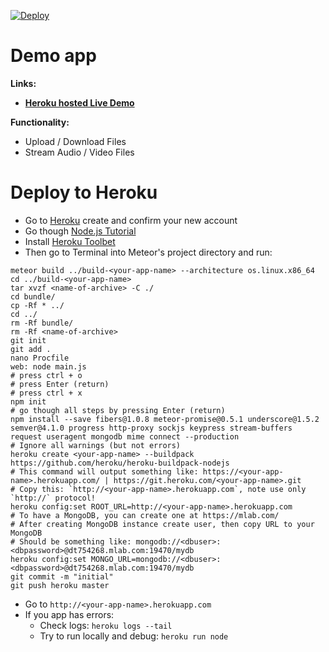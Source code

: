 [![Deploy](https://www.herokucdn.com/deploy/button.svg)](https://heroku.com/deploy?template=https://github.com/VeliovGroup/Meteor-Files)

Demo app
======
__Links:__
 - __[Heroku hosted Live Demo](http://meteor-files.herokuapp.com)__

__Functionality:__
 - Upload / Download Files
 - Stream Audio / Video Files

Deploy to Heroku
======
 - Go to [Heroku](https://signup.heroku.com/dc) create and confirm your new account
 - Go though [Node.js Tutorial](https://devcenter.heroku.com/articles/getting-started-with-nodejs)
 - Install [Heroku Toolbet](https://devcenter.heroku.com/articles/getting-started-with-nodejs#set-up)
 - Then go to Terminal into Meteor's project directory and run:

```shell
meteor build ../build-<your-app-name> --architecture os.linux.x86_64
cd ../build-<your-app-name>
tar xvzf <name-of-archive> -C ./
cd bundle/
cp -Rf * ../
cd ../
rm -Rf bundle/
rm -Rf <name-of-archive>
git init 
git add .
nano Procfile
web: node main.js
# press ctrl + o
# press Enter (return)
# press ctrl + x
npm init
# go though all steps by pressing Enter (return)
npm install --save fibers@1.0.8 meteor-promise@0.5.1 underscore@1.5.2 semver@4.1.0 progress http-proxy sockjs keypress stream-buffers request useragent mongodb mime connect --production
# Ignore all warnings (but not errors)
heroku create <your-app-name> --buildpack https://github.com/heroku/heroku-buildpack-nodejs
# This command will output something like: https://<your-app-name>.herokuapp.com/ | https://git.heroku.com/<your-app-name>.git
# Copy this: `http://<your-app-name>.herokuapp.com`, note use only `http://` protocol!
heroku config:set ROOT_URL=http://<your-app-name>.herokuapp.com
# To have a MongoDB, you can create one at https://mlab.com/
# After creating MongoDB instance create user, then copy URL to your MongoDB
# Should be something like: mongodb://<dbuser>:<dbpassword>@dt754268.mlab.com:19470/mydb
heroku config:set MONGO_URL=mongodb://<dbuser>:<dbpassword>@dt754268.mlab.com:19470/mydb
git commit -m "initial"
git push heroku master
```
 - Go to `http://<your-app-name>.herokuapp.com`
 - If you app has errors:
   * Check logs: `heroku logs --tail`
   * Try to run locally and debug: `heroku run node`